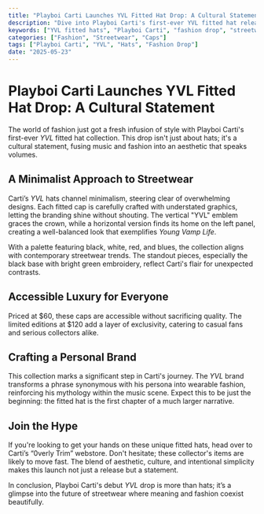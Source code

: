 ```yaml
---
title: "Playboi Carti Launches YVL Fitted Hat Drop: A Cultural Statement"
description: "Dive into Playboi Carti's first-ever YVL fitted hat release, merging fashion with identity through minimalist designs."
keywords: ["YVL fitted hats", "Playboi Carti", "fashion drop", "streetwear", "minimalism"]
categories: ["Fashion", "Streetwear", "Caps"]
tags: ["Playboi Carti", "YVL", "Hats", "Fashion Drop"]
date: "2025-05-23"
---
```


# Playboi Carti Launches YVL Fitted Hat Drop: A Cultural Statement

The world of fashion just got a fresh infusion of style with Playboi Carti's first-ever _YVL_ fitted hat collection. This drop isn't just about hats; it's a cultural statement, fusing music and fashion into an aesthetic that speaks volumes.

## A Minimalist Approach to Streetwear

Carti’s _YVL_ hats channel minimalism, steering clear of overwhelming designs. Each fitted cap is carefully crafted with understated graphics, letting the branding shine without shouting. The vertical "YVL" emblem graces the crown, while a horizontal version finds its home on the left panel, creating a well-balanced look that exemplifies _Young Vamp Life_.

With a palette featuring black, white, red, and blues, the collection aligns with contemporary streetwear trends. The standout pieces, especially the black base with bright green embroidery, reflect Carti's flair for unexpected contrasts.

## Accessible Luxury for Everyone

Priced at $60, these caps are accessible without sacrificing quality. The limited editions at $120 add a layer of exclusivity, catering to casual fans and serious collectors alike.

## Crafting a Personal Brand

This collection marks a significant step in Carti's journey. The _YVL_ brand transforms a phrase synonymous with his persona into wearable fashion, reinforcing his mythology within the music scene. Expect this to be just the beginning: the fitted hat is the first chapter of a much larger narrative.

## Join the Hype

If you're looking to get your hands on these unique fitted hats, head over to Carti’s “0verly Trim” webstore. Don't hesitate; these collector's items are likely to move fast. The blend of aesthetic, culture, and intentional simplicity makes this launch not just a release but a statement.

In conclusion, Playboi Carti's debut _YVL_ drop is more than hats; it’s a glimpse into the future of streetwear where meaning and fashion coexist beautifully.